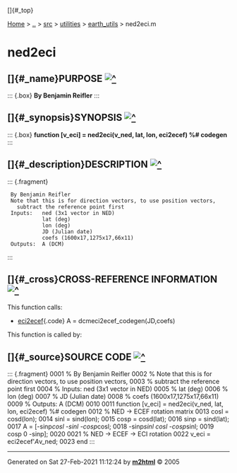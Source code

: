 []{#_top}

<div>

[Home](../../../../index.html) \> [..](#) \> [src](#) \> [utilities](#)
\> [earth_utils](index.html) \> ned2eci.m

</div>

# ned2eci

## []{#_name}PURPOSE [![\^](../../../../up.png)](#_top)

::: {.box}
**By Benjamin Reifler**
:::

## []{#_synopsis}SYNOPSIS [![\^](../../../../up.png)](#_top)

::: {.box}
**function \[v_eci\] = ned2eci(v_ned, lat, lon, eci2ecef) %\# codegen**
:::

## []{#_description}DESCRIPTION [![\^](../../../../up.png)](#_top)

::: {.fragment}
``` {.comment}
 By Benjamin Reifler
 Note that this is for direction vectors, to use position vectors,
   subtract the reference point first
 Inputs:   ned (3x1 vector in NED)
           lat (deg)
           lon (deg)
           JD (Julian date)
           coefs (1600x17,1275x17,66x11)
 Outputs:  A (DCM)
```
:::

## []{#_cross}CROSS-REFERENCE INFORMATION [![\^](../../../../up.png)](#_top)

This function calls:

-   [eci2ecef](eci2ecef.html "function rotmat = eci2ecef(jd,coefs)"){.code}
    A = dcmeci2ecef_codegen(JD,coefs)

This function is called by:

## []{#_source}SOURCE CODE [![\^](../../../../up.png)](#_top)

::: {.fragment}
    0001 % By Benjamin Reifler
    0002 % Note that this is for direction vectors, to use position vectors,
    0003 %   subtract the reference point first
    0004 % Inputs:   ned (3x1 vector in NED)
    0005 %           lat (deg)
    0006 %           lon (deg)
    0007 %           JD (Julian date)
    0008 %           coefs (1600x17,1275x17,66x11)
    0009 % Outputs:  A (DCM)
    0010 
    0011 function [v_eci] = ned2eci(v_ned, lat, lon, eci2ecef) %# codegen
    0012     % NED -> ECEF rotation matrix
    0013     cosl = cosd(lon);
    0014     sinl = sind(lon);
    0015     cosp = cosd(lat);
    0016     sinp = sind(lat);
    0017     A = [-sinp*cosl -sinl  -cosp*cosl;
    0018          -sinp*sinl  cosl  -cosp*sinl;
    0019             cosp      0      -sinp];
    0020 
    0021     % NED -> ECEF -> ECI rotation
    0022     v_eci = eci2ecef'*A*v_ned;
    0023 end
:::

------------------------------------------------------------------------

Generated on Sat 27-Feb-2021 11:12:24 by
**[m2html](http://www.artefact.tk/software/matlab/m2html/ "Matlab Documentation in HTML")**
© 2005
